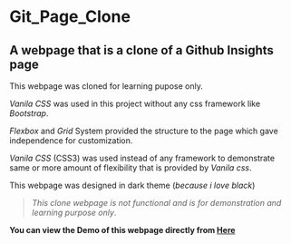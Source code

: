 # Git_Page_Clone
## A webpage that is a clone of a Github Insights page
This webpage was cloned for learning pupose only.

*Vanila CSS* was used in this project without any css framework like *Bootstrap*.

*Flexbox* and *Grid* System provided the structure to the page which gave independence for customization.

*Vanila CSS* (CSS3) was used instead of any framework to demonstrate same or more amount of flexibility that is provided by *Vanila css*.

This webpage was designed in dark theme (*because i love black*)

> *This clone webpage is not functional and is for demonstration and learning purpose only*.

**You can view the Demo of this webpage directly from [Here](https://enunmuz.github.io/git_page_clone/index.html)**


